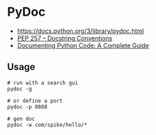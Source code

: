 # PyDoc
* https://docs.python.org/3/library/pydoc.html
* [PEP 257 – Docstring Conventions](https://peps.python.org/pep-0257/)
* [Documenting Python Code: A Complete Guide](https://realpython.com/documenting-python-code/)

## Usage

```shell
# run with a search gui
pydoc -g 
	
# or define a port
pydoc -p 8888

# gen doc
pydoc -w com/spike/hello/*
```